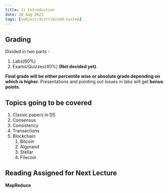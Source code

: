 ```yaml
---
title: 1) Introduction
date: 28 Aug 2023
tags: [subject/distributed-system]
---
```


## Grading

Divided in two parts -

1. Labs(60%)
2. Exams/Quizzes(40%) **(Not decided yet)**.

**Final grade will be either percentile wise or absolute grade depending on which is higher.**
Presentations and pointing out issues in labs will get **bonus points**.

## Topics going to be covered

1. Classic papers in DS
2. Consensus
3. Consistency
4. Transactions
5. Blockchain
    1. Bitcoin
    2. Algorand
    3. Stellar
    4. Filecoin

## Reading Assigned for Next Lecture

**MapReduce**
